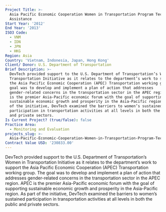 ```yaml
---
Project Title: >-
  Asia Pacific Economic Cooperation Women in Transportation Program Technical
  Assistance
Start Year: '2012'
End Year: '2013'
ISO3 Code:
  - VNM
  - IDN
  - JPN
  - HKG
Region: Asia
Country: 'Vietnam, Indonesia, Japan, Hong Kong'
Client/ Donor: U.S. Department of Transportation
Brief Description: >-
  DevTech provided support to the U.S. Department of Transportation’s Women in
  Transportation Initiative as it relates to the department’s work to support
  the Asia Pacific Economic Cooperation (APEC) Transportation working group. The
  goal was to develop and implement a plan of action that addresses
  gender-related concerns in the transportation sector in the APEC region. APEC
  is the premier Asia-Pacific economic forum with the goal of supporting
  sustainable economic growth and prosperity in the Asia-Pacific region. As part
  of the initiative, DevTech examined the barriers to women’s sustained
  participation in transportation activities at all levels in both the public
  and private sectors.
Is Current Project? (true/false): false
Practice Area:
  - Monitoring and Evaluation
projects_slug: >-
  Asia-Pacific-Economic-Cooperation-Women-in-Transportation-Program-Technical-Assistance
Contract Value USD: '230833.00'
---
```

DevTech provided support to the U.S. Department of Transportation’s Women in Transportation Initiative as it relates to the department’s work to support the Asia Pacific Economic Cooperation (APEC) Transportation working group. The goal was to develop and implement a plan of action that addresses gender-related concerns in the transportation sector in the APEC region. APEC is the premier Asia-Pacific economic forum with the goal of supporting sustainable economic growth and prosperity in the Asia-Pacific region. As part of the initiative, DevTech examined the barriers to women’s sustained participation in transportation activities at all levels in both the public and private sectors.
